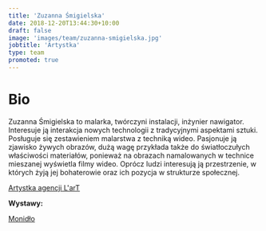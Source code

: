 ```yaml
---
title: 'Zuzanna Śmigielska'
date: 2018-12-20T13:44:30+10:00
draft: false
image: 'images/team/zuzanna-smigielska.jpg'
jobtitle: 'Artystka'
type: team
promoted: true
---
```


# Bio

Zuzanna Śmigielska to malarka, twórczyni instalacji, inżynier nawigator. Interesuje ją interakcja nowych technologii z tradycyjnymi aspektami sztuki. Posługuje się zestawieniem malarstwa z techniką wideo. Pasjonuje ją zjawisko żywych obrazów, dużą wagę przykłada także do światłoczułych właściwości materiałów, ponieważ na obrazach namalowanych w technice mieszanej wyświetla filmy wideo. Oprócz ludzi interesują ją przestrzenie, w których żyją jej bohaterowie oraz ich pozycja w strukturze społecznej.

[Artystka agencji L'arT](https://lartagency.com/pl)

**Wystawy:**

[Monidło](/wystawy/monidlo)